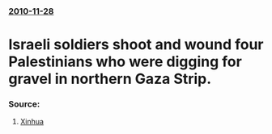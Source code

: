 ### [2010-11-28](/news/2010/11/28/index.md)

# Israeli soldiers shoot and wound four Palestinians who were digging for gravel in northern Gaza Strip. 




### Source:

1. [Xinhua](http://news.xinhuanet.com/english2010/world/2010-11/28/c_13625801.htm)

